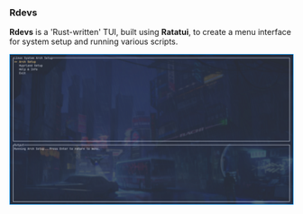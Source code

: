 ### Rdevs

**Rdevs** is a 'Rust-written' TUI, built using <strong>Ratatui</strong>, to create a menu interface for system setup and running various scripts.

![Preview](preview/rdevs.png)
